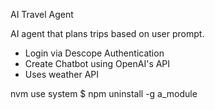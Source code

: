 AI Travel Agent

AI agent that plans trips based on user prompt.
 - Login via Descope Authentication
 - Create Chatbot using OpenAI's API
 - Uses weather API

 nvm use system
     $ npm uninstall -g a_module